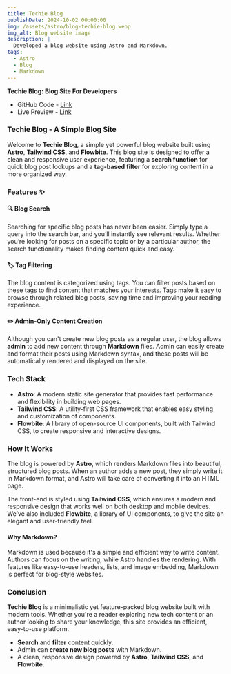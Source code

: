 ```yaml
---
title: Techie Blog
publishDate: 2024-10-02 00:00:00
img: /assets/astro/blog-techie-blog.webp
img_alt: Blog website image
description: |
  Developed a blog website using Astro and Markdown.
tags:
  - Astro
  - Blog
  - Markdown
---
```


**Techie Blog: Blog Site For Developers**
- GitHub Code - <a href="https://github.com/Gopal-Khadka/astro-blog" target="_blank">Link</a>
- Live Preview - <a href="https://techies-blogs.netlify.app/" target="_blank">Link</a> 

### Techie Blog - A Simple Blog Site

Welcome to **Techie Blog**, a simple yet powerful blog website built using **Astro**, **Tailwind CSS**, and **Flowbite**. This blog site is designed to offer a clean and responsive user experience, featuring a **search function** for quick blog post lookups and a **tag-based filter** for exploring content in a more organized way.

### Features ✨

#### 🔍 Blog Search
Searching for specific blog posts has never been easier. Simply type a query into the search bar, and you’ll instantly see relevant results. Whether you’re looking for posts on a specific topic or by a particular author, the search functionality makes finding content quick and easy.

#### 🏷️ Tag Filtering
The blog content is categorized using tags. You can filter posts based on these tags to find content that matches your interests. Tags make it easy to browse through related blog posts, saving time and improving your reading experience.

#### ✏️ Admin-Only Content Creation
Although you can't create new blog posts as a regular user, the blog allows **admin** to add new content through **Markdown** files. Admin can easily create and format their posts using Markdown syntax, and these posts will be automatically rendered and displayed on the site.

### Tech Stack

- **Astro**: A modern static site generator that provides fast performance and flexibility in building web pages.
- **Tailwind CSS**: A utility-first CSS framework that enables easy styling and customization of components.
- **Flowbite**: A library of open-source UI components, built with Tailwind CSS, to create responsive and interactive designs.

### How It Works

The blog is powered by **Astro**, which renders Markdown files into beautiful, structured blog posts. When an author adds a new post, they simply write it in Markdown format, and Astro will take care of converting it into an HTML page.

The front-end is styled using **Tailwind CSS**, which ensures a modern and responsive design that works well on both desktop and mobile devices. We’ve also included **Flowbite**, a library of UI components, to give the site an elegant and user-friendly feel.

#### Why Markdown?
Markdown is used because it's a simple and efficient way to write content. Authors can focus on the writing, while Astro handles the rendering. With features like easy-to-use headers, lists, and image embedding, Markdown is perfect for blog-style websites.

### Conclusion

**Techie Blog** is a minimalistic yet feature-packed blog website built with modern tools. Whether you're a reader exploring new tech content or an author looking to share your knowledge, this site provides an efficient, easy-to-use platform.

- **Search** and **filter** content quickly.
- Admin can **create new blog posts** with Markdown.
- A clean, responsive design powered by **Astro**, **Tailwind CSS**, and **Flowbite**.
